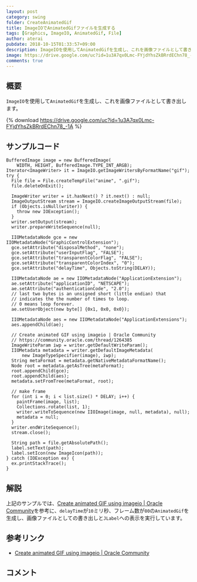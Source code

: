 ```yaml
---
layout: post
category: swing
folder: CreateAnimatedGif
title: ImageIOでAnimatedGifファイルを生成する
tags: [Graphics, ImageIO, AnimatedGif, File]
author: aterai
pubdate: 2018-10-15T01:33:57+09:00
description: ImageIOを使用してAnimatedGifを生成し、これを画像ファイルとして書き出します。
image: https://drive.google.com/uc?id=1u3A7qx0Lmc-FYjdYhsZkBRrdEChn78_-1A
comments: true
---
```

## 概要
`ImageIO`を使用して`AnimatedGif`を生成し、これを画像ファイルとして書き出します。

{% download https://drive.google.com/uc?id=1u3A7qx0Lmc-FYjdYhsZkBRrdEChn78_-1A %}

## サンプルコード
<pre class="prettyprint"><code>BufferedImage image = new BufferedImage(
    WIDTH, HEIGHT, BufferedImage.TYPE_INT_ARGB);
Iterator&lt;ImageWriter&gt; it = ImageIO.getImageWritersByFormatName("gif");
try {
  File file = File.createTempFile("anime", ".gif");
  file.deleteOnExit();

  ImageWriter writer = it.hasNext() ? it.next() : null;
  ImageOutputStream stream = ImageIO.createImageOutputStream(file);
  if (Objects.isNull(writer)) {
    throw new IOException();
  }
  writer.setOutput(stream);
  writer.prepareWriteSequence(null);

  IIOMetadataNode gce = new IIOMetadataNode("GraphicControlExtension");
  gce.setAttribute("disposalMethod", "none");
  gce.setAttribute("userInputFlag", "FALSE");
  gce.setAttribute("transparentColorFlag", "FALSE");
  gce.setAttribute("transparentColorIndex", "0");
  gce.setAttribute("delayTime", Objects.toString(DELAY));

  IIOMetadataNode ae = new IIOMetadataNode("ApplicationExtension");
  ae.setAttribute("applicationID", "NETSCAPE");
  ae.setAttribute("authenticationCode", "2.0");
  // last two bytes is an unsigned short (little endian) that
  // indicates the the number of times to loop.
  // 0 means loop forever.
  ae.setUserObject(new byte[] {0x1, 0x0, 0x0});

  IIOMetadataNode aes = new IIOMetadataNode("ApplicationExtensions");
  aes.appendChild(ae);

  // Create animated GIF using imageio | Oracle Community
  // https://community.oracle.com/thread/1264385
  ImageWriteParam iwp = writer.getDefaultWriteParam();
  IIOMetadata metadata = writer.getDefaultImageMetadata(
      new ImageTypeSpecifier(image), iwp);
  String metaFormat = metadata.getNativeMetadataFormatName();
  Node root = metadata.getAsTree(metaFormat);
  root.appendChild(gce);
  root.appendChild(aes);
  metadata.setFromTree(metaFormat, root);

  // make frame
  for (int i = 0; i &lt; list.size() * DELAY; i++) {
    paintFrame(image, list);
    Collections.rotate(list, 1);
    writer.writeToSequence(new IIOImage(image, null, metadata), null);
    metadata = null;
  }
  writer.endWriteSequence();
  stream.close();

  String path = file.getAbsolutePath();
  label.setText(path);
  label.setIcon(new ImageIcon(path));
} catch (IOException ex) {
  ex.printStackTrace();
}
</code></pre>

## 解説
上記のサンプルでは、[Create animated GIF using imageio | Oracle Community](https://community.oracle.com/thread/1264385)を参考に、`delayTime`が`10`ミリ秒、フレーム数が`80`の`AnimatedGif`を生成し、画像ファイルとしての書き出しと`JLabel`への表示を実行しています。

## 参考リンク
- [Create animated GIF using imageio | Oracle Community](https://community.oracle.com/thread/1264385)

<!-- dummy comment line for breaking list -->

## コメント

